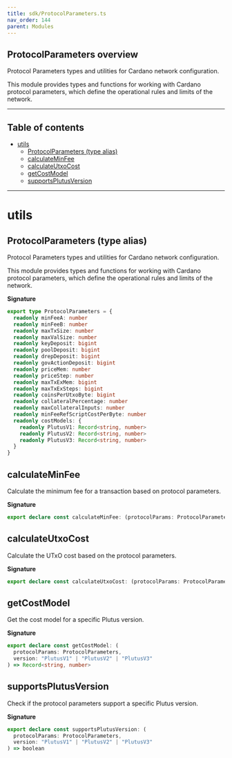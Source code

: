 ```yaml
---
title: sdk/ProtocolParameters.ts
nav_order: 144
parent: Modules
---
```


## ProtocolParameters overview

Protocol Parameters types and utilities for Cardano network configuration.

This module provides types and functions for working with Cardano protocol parameters,
which define the operational rules and limits of the network.

---

<h2 class="text-delta">Table of contents</h2>

- [utils](#utils)
  - [ProtocolParameters (type alias)](#protocolparameters-type-alias)
  - [calculateMinFee](#calculateminfee)
  - [calculateUtxoCost](#calculateutxocost)
  - [getCostModel](#getcostmodel)
  - [supportsPlutusVersion](#supportsplutusversion)

---

# utils

## ProtocolParameters (type alias)

Protocol Parameters types and utilities for Cardano network configuration.

This module provides types and functions for working with Cardano protocol parameters,
which define the operational rules and limits of the network.

**Signature**

```ts
export type ProtocolParameters = {
  readonly minFeeA: number
  readonly minFeeB: number
  readonly maxTxSize: number
  readonly maxValSize: number
  readonly keyDeposit: bigint
  readonly poolDeposit: bigint
  readonly drepDeposit: bigint
  readonly govActionDeposit: bigint
  readonly priceMem: number
  readonly priceStep: number
  readonly maxTxExMem: bigint
  readonly maxTxExSteps: bigint
  readonly coinsPerUtxoByte: bigint
  readonly collateralPercentage: number
  readonly maxCollateralInputs: number
  readonly minFeeRefScriptCostPerByte: number
  readonly costModels: {
    readonly PlutusV1: Record<string, number>
    readonly PlutusV2: Record<string, number>
    readonly PlutusV3: Record<string, number>
  }
}
```

## calculateMinFee

Calculate the minimum fee for a transaction based on protocol parameters.

**Signature**

```ts
export declare const calculateMinFee: (protocolParams: ProtocolParameters, txSize: number) => bigint
```

## calculateUtxoCost

Calculate the UTxO cost based on the protocol parameters.

**Signature**

```ts
export declare const calculateUtxoCost: (protocolParams: ProtocolParameters, utxoSize: number) => bigint
```

## getCostModel

Get the cost model for a specific Plutus version.

**Signature**

```ts
export declare const getCostModel: (
  protocolParams: ProtocolParameters,
  version: "PlutusV1" | "PlutusV2" | "PlutusV3"
) => Record<string, number>
```

## supportsPlutusVersion

Check if the protocol parameters support a specific Plutus version.

**Signature**

```ts
export declare const supportsPlutusVersion: (
  protocolParams: ProtocolParameters,
  version: "PlutusV1" | "PlutusV2" | "PlutusV3"
) => boolean
```
